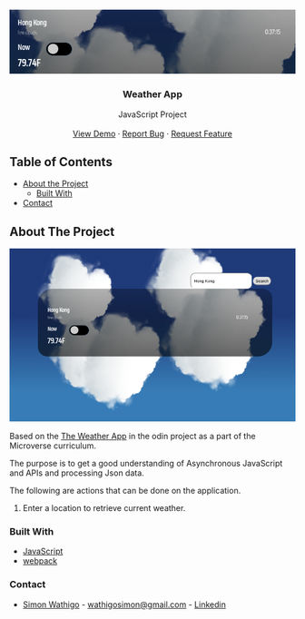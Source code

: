 <br />
<p align="center">
  <a href="https://wathigo.github.io/Weather-app/dist/">
    <img src="src/images/logo.png" alt="Logo">
  </a>

  <h3 align="center">Weather App</h3>

  <p align="center">
    JavaScript Project
    <br />
    <br />
    <a href="https://wathigo.github.io/Weather-app/dist/">View Demo</a>
    ·
    <a href="https://github.com/wathigo/Weather-app/issues">Report Bug</a>
    ·
    <a href="https://github.com/wathigo/Weather-app/issues">Request Feature</a>
  </p>
</p>


<!-- TABLE OF CONTENTS -->
## Table of Contents

* [About the Project](#about-the-project)
  * [Built With](#built-with)
* [Contact](#Contact)




<!-- ABOUT THE PROJECT -->
## About The Project

  <a href="https://raw.githack.com/wathigo/Weather-app/dom-tasks/dist/index.html">
    <img src="src/images/weather.png" alt="Logo">
  </a>

Based on the [The Weather App](https://www.theodinproject.com/courses/javascript/lessons/weather-app) in the odin project as a part of the Microverse curriculum.

The purpose is to get a good understanding of Asynchronous JavaScript and APIs and processing Json data.

The following are actions that can be done on the application.
  1. Enter a location to retrieve current weather.


### Built With
* [JavaScript](https://www.javascript.com/)
* [webpack](https://webpack.js.org/)


### Contact

* [Simon Wathigo](https://github.com/wathigo) - wathigosimon@gmail.com - [Linkedin](https://www.linkedin.com/in/simon-wathigo-445370183/)
